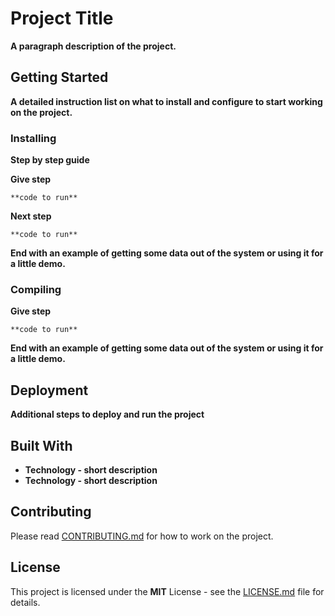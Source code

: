 # **Project Title**

**A paragraph description of the project.**

## Getting Started

**A detailed instruction list on what to install and configure to start working on the project.**

### Installing

**Step by step guide**

**Give step**

```
**code to run**
```

**Next step**

```
**code to run**
```

**End with an example of getting some data out of the system or using it for a little demo.**

### Compiling

**Give step**

```
**code to run**
```

**End with an example of getting some data out of the system or using it for a little demo.**

## Deployment

**Additional steps to deploy and run the project**

## Built With

- **Technology - short description**
- **Technology - short description**

## Contributing

Please read [CONTRIBUTING.md](CONTRIBUTING.md) for how to work on the project.

## License

This project is licensed under the **MIT** License - see the [LICENSE.md](LICENSE.md) file for details.

